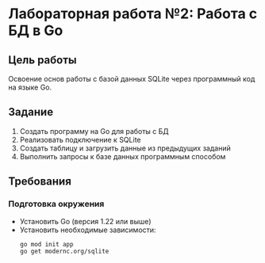 # Лабораторная работа №2: Работа с БД в Go

## Цель работы
Освоение основ работы с базой данных SQLite через программный код на языке Go.

## Задание
1. Создать программу на Go для работы с БД
2. Реализовать подключение к SQLite
3. Создать таблицу и загрузить данные из предыдущих заданий
4. Выполнить запросы к базе данных программным способом

## Требования

### Подготовка окружения
- Установить Go (версия 1.22 или выше)
- Установить необходимые зависимости:
  ```bash
  go mod init app
  go get modernc.org/sqlite
  ```

